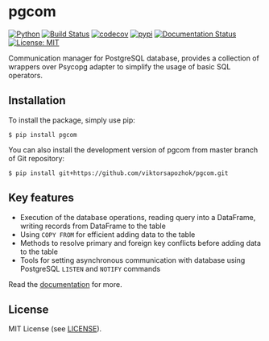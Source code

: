 # pgcom

[![Python](https://img.shields.io/badge/python-3.6%20%7C%203.7-blue)](https://www.python.org)
[![Build Status](https://travis-ci.org/viktorsapozhok/pgcom.svg?branch=master)](https://travis-ci.org/viktorsapozhok/pgcom)
[![codecov](https://codecov.io/gh/viktorsapozhok/pgcom/branch/master/graph/badge.svg)](https://codecov.io/gh/viktorsapozhok/pgcom)
[![pypi](https://img.shields.io/pypi/v/pgcom.svg)](https://pypi.python.org/pypi/pgcom)
[![Documentation Status](https://readthedocs.org/projects/pgcom/badge/?version=latest)](https://pgcom.readthedocs.io/en/latest/?badge=latest)
[![License: MIT](https://img.shields.io/badge/License-MIT-blue.svg)](https://opensource.org/licenses/MIT)

Communication manager for PostgreSQL database, provides a collection of wrappers over
Psycopg adapter to simplify the usage of basic SQL operators.

## Installation

To install the package, simply use pip:

```
$ pip install pgcom
```

You can also install the development version of pgcom from master branch of Git repository:

```
$ pip install git+https://github.com/viktorsapozhok/pgcom.git
```

## Key features

* Execution of the database operations, reading query into a DataFrame, 
writing records from DataFrame to the table
* Using `COPY FROM` for efficient adding data to the table
* Methods to resolve primary and foreign key conflicts before adding data to the table
* Tools for setting asynchronous communication with database using 
PostgreSQL `LISTEN` and `NOTIFY` commands        

Read the [documentation](https://pgcom.readthedocs.io/en/latest/) for more.

## License

MIT License (see [LICENSE](LICENSE)).